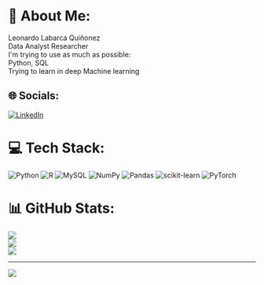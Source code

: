 # 💫 About Me:
Leonardo Labarca Quiñonez<br>Data Analyst Researcher<br>I'm trying to use as much as possible:<br>Python, SQL <br>Trying to learn in deep Machine learning


## 🌐 Socials:
[![LinkedIn](https://img.shields.io/badge/LinkedIn-%230077B5.svg?logo=linkedin&logoColor=white)](https://linkedin.com/in/leonardo-labarca-quinonez) 

# 💻 Tech Stack:
![Python](https://img.shields.io/badge/python-3670A0?style=for-the-badge&logo=python&logoColor=ffdd54) ![R](https://img.shields.io/badge/r-%23276DC3.svg?style=for-the-badge&logo=r&logoColor=white) ![MySQL](https://img.shields.io/badge/mysql-%2300f.svg?style=for-the-badge&logo=mysql&logoColor=white) ![NumPy](https://img.shields.io/badge/numpy-%23013243.svg?style=for-the-badge&logo=numpy&logoColor=white) ![Pandas](https://img.shields.io/badge/pandas-%23150458.svg?style=for-the-badge&logo=pandas&logoColor=white) ![scikit-learn](https://img.shields.io/badge/scikit--learn-%23F7931E.svg?style=for-the-badge&logo=scikit-learn&logoColor=white) ![PyTorch](https://img.shields.io/badge/PyTorch-%23EE4C2C.svg?style=for-the-badge&logo=PyTorch&logoColor=white)
# 📊 GitHub Stats:
![](https://github-readme-stats.vercel.app/api?username=lilqasr&theme=dark&hide_border=false&include_all_commits=false&count_private=false)<br/>
![](https://github-readme-streak-stats.herokuapp.com/?user=lilqasr&theme=dark&hide_border=false)<br/>
![](https://github-readme-stats.vercel.app/api/top-langs/?username=lilqasr&theme=dark&hide_border=false&include_all_commits=false&count_private=false&layout=compact)

---
[![](https://visitcount.itsvg.in/api?id=lilqasr&icon=0&color=0)](https://visitcount.itsvg.in)
